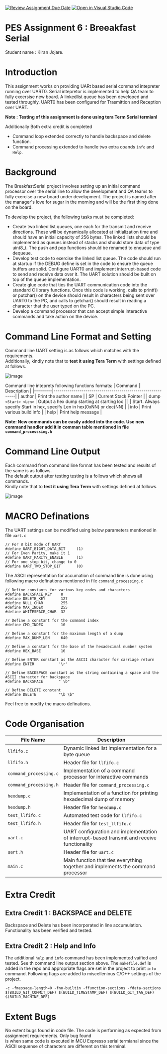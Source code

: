 [![Review Assignment Due Date](https://classroom.github.com/assets/deadline-readme-button-8d59dc4de5201274e310e4c54b9627a8934c3b88527886e3b421487c677d23eb.svg)](https://classroom.github.com/a/SozRB9AY)
[![Open in Visual Studio Code](https://classroom.github.com/assets/open-in-vscode-c66648af7eb3fe8bc4f294546bfd86ef473780cde1dea487d3c4ff354943c9ae.svg)](https://classroom.github.com/online_ide?assignment_repo_id=10708550&assignment_repo_type=AssignmentRepo)
# PES Assignment 6 : Breeakfast Serial
Student name : Kiran Jojare. 

# Introduction
This assignment works on providing UARt based serial command intepreter running over UART0. Serial intepretor is implemented to help QA team to fully excersise new board. A linkedlist queue has been developed and tested throughly. UART0 has been configured for Trasmittion and Reception over UART.   

**Note : Testing of this assignment is done using tera Term Serial termianl**   

Additionally Both extra credit is completed  
* Command loop extended correctly to handle backspace and delete function.
* Command processing extended to handle two extra coands `info` and `Help`.

# Background
The BreakfastSerial project involves setting up an initial command processor over the serial line to allow the development and QA teams to 
fully exercise a new board under development. The project is named after the manager's love for sugar in the morning and will be the first thing done on the board.

To develop the project, the following tasks must be completed:

* Create two linked list queues, one each for the transmit and receive directions. These will be dynamically allocated at initialization time and should have an initial capacity of 256 bytes. The linked lists should be implemented as queues instead of stacks and should store data of type uint8_t. The push and pop functions should be renamed to enqueue and dequeue.
* Develop test code to exercise the linked list queue. The code should run at startup if the DEBUG define is set in the code to ensure the queue buffers are solid.
Configure UART0 and implement interrupt-based code to send and receive data over it. The UART solution should be built on top of the queue implementation.
* Create glue code that ties the UART communication code into the standard C library functions. Once this code is working, calls to printf() or putchar() on the device should result in characters being sent over UART0 to the PC, and calls to getchar() should result in reading a character that the user typed on the PC.
* Develop a command processor that can accept simple interactive commands and take action on the device.  

# Command Line Format and Setting

Command line UART setting is as follows which matches with the requirements.    
Additionally, kindly note that to **test it using Tera Term** with settings defined at follows.  

![image](https://user-images.githubusercontent.com/111842372/230810645-7b32bceb-0f57-4ec6-8d85-a867ce5836a7.png)

Command line inteprets following functions formats:
| Command | Description                                               |
|---------|-----------------------------------------------------------|
| author  | Print the author name                                     |
| SP      | Current Stack Pointer                                     |
| dump `<Start> <Len>`   |  Output a hex dump starting at starting loc |
|         | Start. Always specify Start in hex, specify Len in hex(0xNN) or dec(NN) |
| info    | Print various build info                                  |
| help    | Print help message                                        |    

**Note: New commands can be easily added into the code. Use new command handler add it in comman table mentioned in file `command_processsing.h`** 

# Command Line Output
Each command from command line format has been tested and results of the same is as follows.  
The default output after testing testing is a follows which shows all commands.  
Kindly note that to **test it using Tera Term** with settings defined at follows.

![image](https://user-images.githubusercontent.com/111842372/230812339-dd48beb4-2a32-4409-938d-3e028fae9240.png)

# MACRO Definations
The UART settings can be modified using below parameters mentioned in file `uart.c`
```
// For 8 bit mode of UART
#define UART_EIGHT_DATA_BIT  	(1)
// For Even Parity, make it 1
#define UART_PARITY_ENABLE 		(1)
// For one stop bit, change to 0
#define UART_TWO_STOP_BIT   	(0)				
```

The ASCII representation for accumation of command line is done using following macro definations mentioned in file `command_processing.c`
```
// Define constants for various key codes and characters
#define BACKSPACE_KEY    8
#define DELETE_KEY       127
#define NULL_CHAR        255
#define MAX_INDEX        255
#define WHITESPACE_CHAR  32

// Define a constant for the command index
#define CMD_INDEX        10

// Define a constant for the maximum length of a dump
#define MAX_DUMP_LEN     640

// Define a constant for the base of the hexadecimal number system
#define HEX_BASE         16

// Define ENTER constant as the ASCII character for carriage return
#define ENTER 			'\r'

// Define BACKSPACE constant as the string containing a space and the ASCII character for backspace
#define BACKSPACE 		" \b"

// Define DELETE constant
#define DELETE	 		"\b \b"
```

Feel free to modify the macro definations.  

# Code Organisation


| File Name             | Description                                                           |
|-----------------------|-----------------------------------------------------------------------|
| `llfifo.c`                | Dynamic linked list implementation for a byte queue                   |
| `llfifo.h`                | Header file for `llfifo.c`                                            |
| `command_processing.c`    | Implementation of a command processor for interactive commands        |
| `command_processing.h`    | Header file for `command_processing.c`                                 |
| `hexdump.c`               | Implementation of a function for printing hexadecimal dump of memory  |
| `hexdump.h`               | Header file for `hexdump.c`                                            |
| `test_llfifo.c`           | Automated test code for `llfifo.c`                                     |
| `test_llfifo.h`           | Header file for `test_llfifo.c`                                        |
| `uart.c`                  | UART configuration and implementation of interrupt-based transmit and receive functionality |
| `uart.h`                  | Header file for `uart.c`                                               |
| `main.c`                  | Main function that ties everything together and implements the command processor 

# Extra Credit
## Extra Credit 1 : BACKSPACE and DELETE 
Backspace and Delete has been incorporated in line accumulation. Functionality has been verified and tested.

## Extra Credit 2 : Help and Info
The additional `help` and `info` command has been implemented vaified and tested. See th command line output section above.
The `makefile.def` is added in the repo and appropriate flags are set in the project to print `info` command. Following flags are added to 
miscellenious C/C++ settings of the project.  
```
-c -fmessage-length=0 -fno-builtin -ffunction-sections -fdata-sections $(BUILD_GIT_COMMIT_DEF) $(BUILD_TIMESTAMP_DEF) $(BUILD_GIT_TAG_DEF) $(BUILD_MACHINE_DEF)
```

# Extent Bugs
No extent bugs found in code file. The code is performing as expected from assignment requirements. Only bug found    
is when same code is executed in MCU Expresso serial termianal since the ASCII sequense of characters are different on this terminal.

